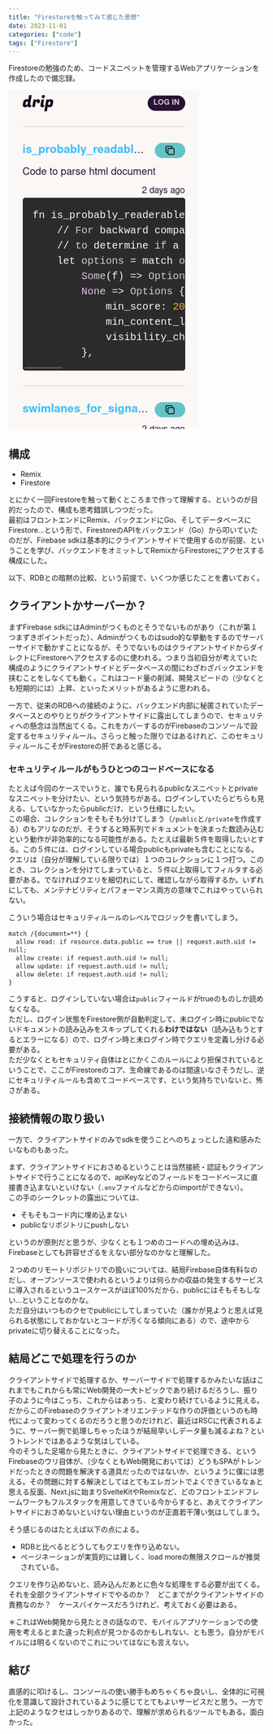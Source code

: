 ```yaml
---
title: "Firestoreを触ってみて感じた思想"
date: 2023-11-01
categories: ["code"]
tags: ["Firestore"]
---
```


Firestoreの勉強のため、コードスニペットを管理するWebアプリケーションを作成したので備忘録。

![screenshot](./images/firestore-screenshot.png)

## 構成

- Remix
- Firestore

とにかく一回Firestoreを触って動くところまで作って理解する、というのが目的だったので、構成も思考錯誤しつつだった。  
最初はフロントエンドにRemix、バックエンドにGo、そしてデータベースにFirestore…という形で、FirestoreのAPIをバックエンド（Go）から叩いていたのだが、Firebase sdkは基本的にクライアントサイドで使用するのが前提、ということを学び、バックエンドをオミットしてRemixからFirestoreにアクセスする構成にした。

以下、RDBとの暗黙の比較、という前提で、いくつか感じたことを書いておく。

## クライアントかサーバーか？

まずFirebase sdkにはAdminがつくものとそうでないものがあり（これが第１つまずきポイントだった）、Adminがつくものはsudo的な挙動をするのでサーバーサイドで動かすことになるが、そうでないものはクライアントサイドからダイレクトにFirestoreへアクセスするのに使われる。つまり当初自分が考えていた構成のようにクライアントサイドとデータベースの間にわざわざバックエンドを挟むことをしなくても動く。これはコード量の削減、開発スピードの（少なくとも短期的には）上昇、といったメリットがあるように思われる。

一方で、従来のRDBへの接続のように、バックエンド内部に秘匿されていたデータベースとのやりとりがクライアントサイドに露出してしまうので、セキュリティへの懸念は当然出てくる。これをカバーするのがFirebaseのコンソールで設定するセキュリティルール。さらっと触った限りではあるけれど、このセキュリティルールこそがFirestoreの肝であると感じる。

### セキュリティルールがもうひとつのコードベースになる

たとえば今回のケースでいうと、誰でも見られるpublicなスニペットとprivateなスニペットを分けたい、という気持ちがある。ログインしていたらどちらも見える、していなかったらpublicだけ、という仕様にしたい。  
この場合、コレクションをそもそも分けてしまう（`/public`と`/private`を作成する）のもアリなのだが、そうすると時系列でドキュメントを決まった数読み込むという動作が非効率的になる可能性がある。たとえば最新５件を取得したいとする。この５件には、ログインしている場合publicもprivateも含むことになる。クエリは（自分が理解している限りでは）１つのコレクションに１つ打つ。このとき、コレクションを分けてしまっていると、５件以上取得してフィルタする必要がある。でなければクエリを細切れにして、確認しながら取得するか。いずれにしても、メンテナビリティとパフォーマンス両方の意味でこれはやっていられない。

こういう場合はセキュリティルールのレベルでロジックを書いてしまう。

```
match /{document=**} {
  allow read: if resource.data.public == true || request.auth.uid != null;
  allow create: if request.auth.uid != null;
  allow update: if request.auth.uid != null;
  allow delete: if request.auth.uid != null;
}
```

こうすると、ログインしていない場合は`public`フィールドがtrueのものしか読めなくなる。  
ただし、ログイン状態をFirestore側が自動判定して、未ログイン時にpublicでないドキュメントの読み込みをスキップしてくれる**わけではない**（読み込もうとするとエラーになる）ので、ログイン時と未ログイン時でクエリを定義し分ける必要がある。  
ただ少なくともセキュリティ自体はとにかくこのルールにより担保されているということで、ここがFirestoreのコア、生命線であるのは間違いなさそうだし、逆にセキュリティルールも含めてコードベースです、という気持ちでいないと、怖さがある。

## 接続情報の取り扱い

一方で、クライアントサイドのみでsdkを使うことへのちょっとした違和感みたいなものもあった。

まず、クライアントサイドにおさめるということは当然接続・認証もクライアントサイドで行うことになるので、apiKeyなどのフィールドをコードベースに直接書き込まないといけない（`.env`ファイルなどからのimportができない）。  
この手のシークレットの露出については、

- そもそもコード内に埋め込まない
- publicなリポジトリにpushしない

というのが原則だと思うが、少なくとも１つめのコードへの埋め込みは、Firebaseとしても許容せざるをえない部分なのかなと理解した。

２つめのリモートリポジトリでの扱いについては、結局Firebase自体有料なのだし、オープンソースで使われるというよりは何らかの収益の発生するサービスに導入されるというユースケースがほぼ100%だから、publicにはそもそもしない…ということなのかな。  
ただ自分はいつものクセでpublicにしてしまっていた（誰かが見ようと思えば見られる状態にしておかないとコードが汚くなる傾向にある）ので、途中からprivateに切り替えることになった。

## 結局どこで処理を行うのか

クライアントサイドで処理するか、サーバーサイドで処理するかみたいな話はこれまでもこれからも常にWeb開発の一大トピックであり続けるだろうし、振り子のように今はこっち、これからはあっち、と変わり続けているように見える。だからこのFirebaseのクライアントオリエンテッドな作りの評価というのも時代によって変わってくるのだろうと思うのだけれど、最近はRSCに代表されるように、サーバー側で処理しちゃったほうが結局早いしデータ量も減るよね？というトレンドではあるような気はしている。  
今のそうした足場から見たときに、クライアントサイドで処理できる、というFirebaseのウリ自体が、（少なくともWeb開発においては）どうもSPAがトレンドだったときの問題を解決する道具だったのではないか、というように僕には思える。その問題に対する解決としてはとてもエレガントでよくできているなぁと思える反面、Next.jsに始まりSvelteKitやRemixなど、どのフロントエンドフレームワークもフルスタックを用意してきている今からすると、あえてクライアントサイドにおさめないといけない理由というのが正直若干薄い気はしてしまう。

そう感じるのはたとえば以下の点による。

- RDBと比べるとどうしてもクエリを作り込めない。
- ページネーションが実質的には難しく、load moreの無限スクロールが推奨されている。

クエリを作り込めないと、読み込んだあとに色々な処理をする必要が出てくる。それを全部クライアントサイドでやるのか？　どこまでがクライアントサイドの責務なのか？　ケースバイケースだろうけれど、考えておく必要はある。

＊これはWeb開発から見たときの話なので、モバイルアプリケーションでの使用を考えるとまた違った利点が見つかるのかもしれない、とも思う。自分がモバイルには明るくないのでこれについてはなにも言えない。

## 結び

直感的に叩けるし、コンソールの使い勝手もめちゃくちゃ良いし、全体的に可視化を意識して設計されているように感じてとてもよいサービスだと思う。一方で上記のようなクセはしっかりあるので、理解が求められるツールでもある。面白かった。
